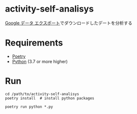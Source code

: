 # activity-self-analisys

[Google データ エクスポート](https://support.google.com/accounts/answer/3024190?hl=ja)でダウンロードしたデートを分析する

# Requirements

- [Poetry](https://python-poetry.org/)
- [Python](https://www.python.org/) (3.7 or more higher)

# Run

```python=
cd /path/to/activity-self-analisys
poetry install  # install python packages

poetry run python *.py
```
